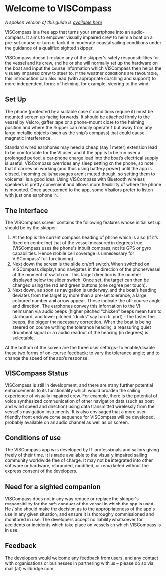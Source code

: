 # Welcome to VISCompass

_A spoken version of this guide is [available here](https://viscompass.org/audioguide.m4a)_

VISCompass is a free app that turns your smartphone into an audio-compass. It aims to empower visually impaired crew to helm a boat on a pre-set course or turn or tack it in moderate coastal sailing conditions under the guidance of a qualified sighted skipper.  

VISCompass doesn't replace any of the skipper's safety responsibilities for the vessel and its crew, and he or she will normally set up the hardware on the boat and input the course information which VISCompass then helps the visually impaired crew to steer to. If the weather conditions are favourable, this introduction can also lead (with appropriate coaching and support) to more independent forms of helming, for example, steering to the wind.

## Set Up

The phone (protected by a suitable case if conditions require it) must be mounted screen up facing forwards. It should be attached firmly to the vessel by Velcro, gaffer tape or a phone-mount close to the helming position and where the skipper can readily operate it but away from any large metallic objects (such as the ship’s compass) that could cause magnetic interference.

Standard wired earphones may need a cheap (say 1 meter) extension lead to be comfortable for the VI user, and if the app is to be run over a prolonged period, a car-phone charge lead into the boat’s electrical supply is useful. VISCompass overrides any sleep setting on the phone, so note that it carries on working (and thus using battery power) until the app is closed.  Incoming calls/messages aren’t muted though, so setting them to voicemail is a good idea! Using VISCompass with Bluetooth wireless speakers is pretty convenient and allows more flexibility of where the phone is mounted. Once accustomed to the app, some VIsailors prefer to listen with just one earphone in.

## The Interface

The VISCompass screen contains the following features whose initial set up should be by the skipper:

1. At the top is the current compass heading of phone which is also (if it’s fixed on centreline) that of the vessel measured in degrees true (VISCompass uses the phone's inbuilt compass, not its GPS or gyro capabilities. Hence mobile cell coverage is unnecessary for VISCompass’ full functioning). 
2. Next down the screen is the slide on/off switch.  When switched on VISCompass displays and navigates in the direction of the phone/vessel at the moment of switch on. This target direction is the number displayed below the slider switch. Once set, the target can then be changed using the red and green buttons (one degree per touch).
3. Next down, as soon as navigation is underway, and the boat’s heading deviates from the target by more than a pre-set tolerance, a large coloured number and arrow appear. These indicate the off-course angle and direction. The earphones convey this information to the VI helmsman via audio beeps (higher pitched “chicken” beeps mean turn to starboard, and lower pitched “ducks” say turn to port) - the faster the beeps, the bigger the necessary correction.  When the boat is being steered on course withing the tolerance heading, a reassuring quiet drumbeat signal or an audio readout of the heading (in degrees) is selectable.

At the bottom of the screen are the three user settings- to enable/disable these two forms of on-course feedback; to vary the tolerance angle; and to change the speed of the app’s response.  

## VISCompass Status

VISCompass is still in development, and there are many further potential enhancements to its functionality which would broaden the sailing experience of visually impaired crew. For example, there is the potential of voice synthesized communication of other navigation data (such as boat and wind speed and direction) using data transmitted wirelessly from the vessel's navigation instruments. It is also envisaged that a more user-friendly front end/welcome sequence for VISCompass will be developed, probably available on an audio channel as well as on screen.

## Conditions of use

The VISCompass app was developed by IT professionals and sailors giving freely of their time. It is made available to the visually impaired sailing community worldwide free of charge. It may not be integrated into other software or hardware, rebranded, modified, or remarketed without the express consent of the developers.

## Need for a sighted companion

VISCompass does not in any way reduce or replace the skipper's responsibility for the safe conduct of the vessel in which the app is used. He / she should make the decision as to the appropriateness of the app's use in any given situation, and ensure it is thoroughly commissioned and monitored in use. The developers accept no liability whatsoever for accidents or incidents which take place on vessels on which VISCompass is in use.

## Feedback

The developers would welcome any feedback from users, and any contact with organisations or businesses in partnering with us – please do so via mail (at) willbridge.com

